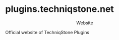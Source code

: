 # plugins.techniqstone.net

<div align="center">
    Website
</div>

Official website of TechniqStone Plugins